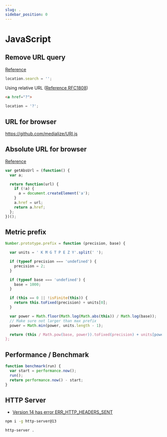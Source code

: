 ```yaml
---
slug: .
sidebar_position: 0
---
```


# JavaScript

## Remove URL query

[Reference](https://developer.mozilla.org/en-US/docs/Web/API/Window/location#Example_5_Send_a_string_of_data_to_the_server_by_modifying_the_search_property)

```js
location.search = '';
```

Using relative URL 
([Reference RFC1808](https://tools.ietf.org/html/rfc1808))

```html
<a href="?">
```

```js
location = '?';
```

## URL for browser

https://github.com/medialize/URI.js


## Absolute URL for browser

[Reference](https://davidwalsh.name/get-absolute-url)

```js
var getAbsUrl = (function() {
  var a;

  return function(url) {
    if (!a) {
      a = document.createElement('a');
    }
    a.href = url;
    return a.href;
  };
})();
```

## Metric prefix

```js
Number.prototype.prefix = function (precision, base) {

  var units = ' K M G T P E Z Y'.split(' ');

  if (typeof precision === 'undefined') {
    precision = 2;
  }

  if (typeof base === 'undefined') {
    base = 1000;
  }

  if (this == 0 || !isFinite(this)) {
    return this.toFixed(precision) + units[0];
  }

  var power = Math.floor(Math.log(Math.abs(this)) / Math.log(base));
  // Make sure not larger than max prefix
  power = Math.min(power, units.length - 1);

  return (this / Math.pow(base, power)).toFixed(precision) + units[power];
};
```

## Performance / Benchmark

```js
function benchmark(run) {
  var start = performance.now();
  run();
  return performance.now() - start;
}
```

## HTTP Server

- [Version 14 has error ERR_HTTP_HEADERS_SENT](https://github.com/http-party/http-server/issues/634)

```bash
npm i -g http-server@13

http-server .
```
